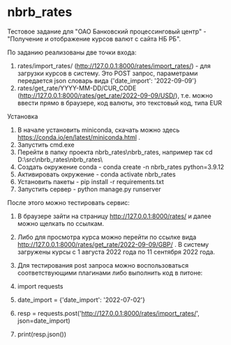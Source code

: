 # nbrb_rates
Тестовое задание для "ОАО Банковский процессинговый центр" - "Получение и отображение курсов валют с сайта НБ РБ".

По заданию реализованы две точки входа:
1. rates/import_rates/ (http://127.0.0.1:8000/rates/import_rates/) - для загрузки курсов в систему. Это POST запрос, параметрами передается json словарь вида {'date_import': '2022-09-09'}
2. rates/get_rate/YYYY-MM-DD/CUR_CODE (http://127.0.0.1:8000/rates/get_rate/2022-09-09/USD/), т.е. можно ввести прямо в браузере, код валюты, это текстовый код, типа EUR

Установка
1. В начале установить miniconda, скачать можно здесь https://conda.io/en/latest/miniconda.html .
2. Запустить cmd.exe
3. Перейти в папку проекта nbrb_rates\nbrb_rates, например так cd D:\src\nbrb_rates\nbrb_rates\
4. Создать окружение conda - conda create -n nbrb_rates python=3.9.12
5. Активировать окружение - conda activate nbrb_rates
6. Установить пакеты - pip install -r requirements.txt
7. Запустить сервер - python manage.py runserver

После этого можно тестировать сервис:
1. В браузере зайти на страницу http://127.0.0.1:8000/rates/ и далее можно щелкать по ссылкам.
2. Либо для просмотра курса можно перейти по ссылке вида http://127.0.0.1:8000/rates/get_rate/2022-09-09/GBP/ . В систему загружены курсы с 1 августа 2022 года по 11 сентября 2022 года.
3. Для тестирования post запроса можно воспользоваться соответствующими плагинами либо выполнить код в питоне:

1. import requests
2. date_import = {'date_import': '2022-07-02'}
3. resp = requests.post('http://127.0.0.1:8000/rates/import_rates/', json=date_import)
4. print(resp.json())
